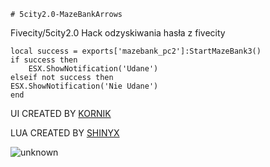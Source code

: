     # 5city2.0-MazeBankArrows
Fivecity/5city2.0 Hack odzyskiwania hasła z fivecity

    local success = exports['mazebank_pc2']:StartMazeBank3()
    if success then
        ESX.ShowNotification('Udane')
    elseif not success then
    ESX.ShowNotification('Nie Udane')
    end
    
 UI CREATED BY [KORNIK](https://github.com/KoRrNiK)

 LUA CREATED BY [SHINYX](https://github.com/ShinyXek)

![unknown](https://cdn.discordapp.com/attachments/917755937232683048/1023879562146369546/unknown.png)

